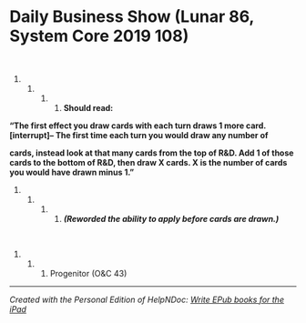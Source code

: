 # Daily Business Show (Lunar 86, System Core 2019 108)

&nbsp;

1. &nbsp;
   1. &nbsp;
      1. &nbsp;
         1. **Should read:**

**“The first effect you draw cards with each turn draws 1 more card. \[interrupt\]– The first time each turn you would draw any number of**

**cards, instead look at that many cards from the top of R\&D. Add 1 of those cards to the bottom of R\&D, then draw X cards. X is the number of cards you would have drawn minus 1.”**

1. &nbsp;
   1. &nbsp;
      1. &nbsp;
         1. ***(Reworded the ability to apply before cards are drawn.)***

&nbsp;

1. &nbsp;
   1. &nbsp;
      1. Progenitor (O\&C 43)


***
_Created with the Personal Edition of HelpNDoc: [Write EPub books for the iPad](<https://www.helpndoc.com/create-epub-ebooks>)_
